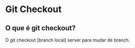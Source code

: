 # Git Checkout

## O que é git checkout?

O git checkout [branch local] server para mudar de branch.
